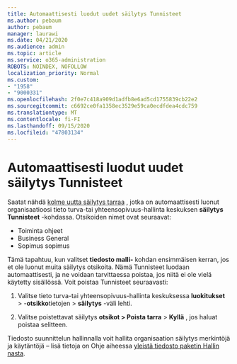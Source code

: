 ```yaml
---
title: Automaattisesti luodut uudet säilytys Tunnisteet
ms.author: pebaum
author: pebaum
manager: laurawi
ms.date: 04/21/2020
ms.audience: admin
ms.topic: article
ms.service: o365-administration
ROBOTS: NOINDEX, NOFOLLOW
localization_priority: Normal
ms.custom:
- "1958"
- "9000331"
ms.openlocfilehash: 2f0e7c418a909d1adfb8e6ad5cd1755839cb22e2
ms.sourcegitcommit: c6692ce0fa1358ec3529e59ca0ecdfdea4cdc759
ms.translationtype: MT
ms.contentlocale: fi-FI
ms.lasthandoff: 09/15/2020
ms.locfileid: "47803134"
---
```

# <a name="new-retention-labels-created-automatically"></a>Automaattisesti luodut uudet säilytys Tunnisteet

Saatat nähdä [kolme uutta säilytys tarraa](https://docs.microsoft.com/microsoft-365/compliance/file-plan-manager) , jotka on automaattisesti luonut organisaatioosi tieto turva-tai yhteensopivuus-hallinta keskuksen **säilytys Tunnisteet** -kohdassa. Otsikoiden nimet ovat seuraavat:

- Toiminta ohjeet
- Business General
- Sopimus sopimus

Tämä tapahtuu, kun valitset **tiedosto malli-** kohdan ensimmäisen kerran, jos et ole luonut muita säilytys otsikoita. Nämä Tunnisteet luodaan automaattisesti, ja ne voidaan tarvittaessa poistaa, jos niitä ei ole vielä käytetty sisällössä. Voit poistaa Tunnisteet seuraavasti:

1. Valitse tieto turva-tai yhteensopivuus-hallinta keskuksessa **luokitukset**  >  -**otsikko**tietojen  >  **säilytys** -väli lehti.

1. Valitse poistettavat säilytys **otsikot > Poista tarra**  >  **Kyllä** , jos haluat poistaa selitteen.

Tiedosto suunnittelun hallinnalla voit hallita organisaation säilytys merkintöjä ja käytäntöjä – lisä tietoja on Ohje aiheessa [yleistä tiedosto paketin Hallin nasta](https://docs.microsoft.com/microsoft-365/compliance/file-plan-manager).